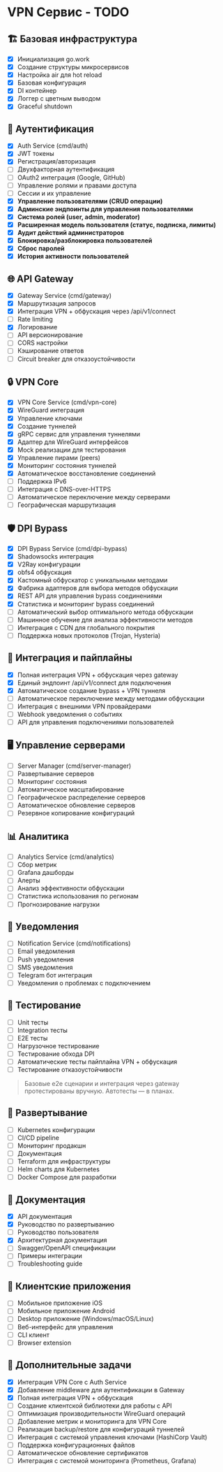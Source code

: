 # VPN Сервис - TODO

## 🏗️ Базовая инфраструктура

- [x] Инициализация go.work
- [x] Создание структуры микросервисов
- [x] Настройка air для hot reload
- [x] Базовая конфигурация
- [x] DI контейнер
- [x] Логгер с цветным выводом
- [x] Graceful shutdown

## 🔐 Аутентификация

- [x] Auth Service (cmd/auth)
- [x] JWT токены
- [x] Регистрация/авторизация
- [ ] Двухфакторная аутентификация
- [ ] OAuth2 интеграция (Google, GitHub)
- [ ] Управление ролями и правами доступа
- [ ] Сессии и их управление
- [x] **Управление пользователями (CRUD операции)**
- [x] **Админские эндпоинты для управления пользователями**
- [x] **Система ролей (user, admin, moderator)**
- [x] **Расширенная модель пользователя (статус, подписка, лимиты)**
- [x] **Аудит действий администраторов**
- [x] **Блокировка/разблокировка пользователей**
- [x] **Сброс паролей**
- [x] **История активности пользователей**

## 🌐 API Gateway

- [x] Gateway Service (cmd/gateway)
- [x] Маршрутизация запросов
- [x] Интеграция VPN + обфускация через /api/v1/connect
- [ ] Rate limiting
- [x] Логирование
- [ ] API версионирование
- [ ] CORS настройки
- [ ] Кэширование ответов
- [ ] Circuit breaker для отказоустойчивости

## 🔒 VPN Core

- [x] VPN Core Service (cmd/vpn-core)
- [x] WireGuard интеграция
- [x] Управление ключами
- [x] Создание туннелей
- [x] gRPC сервис для управления туннелями
- [x] Адаптер для WireGuard интерфейсов
- [x] Mock реализации для тестирования
- [x] Управление пирами (peers)
- [x] Мониторинг состояния туннелей
- [x] Автоматическое восстановление соединений
- [ ] Поддержка IPv6
- [ ] Интеграция с DNS-over-HTTPS
- [ ] Автоматическое переключение между серверами
- [ ] Географическая маршрутизация

## 🛡️ DPI Bypass

- [x] DPI Bypass Service (cmd/dpi-bypass)
- [x] Shadowsocks интеграция
- [x] V2Ray конфигурации
- [x] obfs4 обфускация
- [x] Кастомный обфускатор с уникальными методами
- [x] Фабрика адаптеров для выбора методов обфускации
- [x] REST API для управления bypass соединениями
- [x] Статистика и мониторинг bypass соединений
- [ ] Автоматический выбор оптимального метода обфускации
- [ ] Машинное обучение для анализа эффективности методов
- [ ] Интеграция с CDN для глобального покрытия
- [ ] Поддержка новых протоколов (Trojan, Hysteria)

## 🔄 Интеграция и пайплайны

- [x] Полная интеграция VPN + обфускация через gateway
- [x] Единый эндпоинт /api/v1/connect для подключения
- [x] Автоматическое создание bypass + VPN туннеля
- [ ] Автоматическое переключение между методами обфускации
- [ ] Интеграция с внешними VPN провайдерами
- [ ] Webhook уведомления о событиях
- [ ] API для управления подключениями пользователей

## 🖥️ Управление серверами

- [ ] Server Manager (cmd/server-manager)
- [ ] Развертывание серверов
- [ ] Мониторинг состояния
- [ ] Автоматическое масштабирование
- [ ] Географическое распределение серверов
- [ ] Автоматическое обновление серверов
- [ ] Резервное копирование конфигураций

## 📊 Аналитика

- [ ] Analytics Service (cmd/analytics)
- [ ] Сбор метрик
- [ ] Grafana дашборды
- [ ] Алерты
- [ ] Анализ эффективности обфускации
- [ ] Статистика использования по регионам
- [ ] Прогнозирование нагрузки

## 📧 Уведомления

- [ ] Notification Service (cmd/notifications)
- [ ] Email уведомления
- [ ] Push уведомления
- [ ] SMS уведомления
- [ ] Telegram бот интеграция
- [ ] Уведомления о проблемах с подключением

## 🧪 Тестирование

- [ ] Unit тесты
- [ ] Integration тесты
- [ ] E2E тесты
- [ ] Нагрузочное тестирование
- [ ] Тестирование обхода DPI
- [ ] Автоматические тесты пайплайна VPN + обфускация
- [ ] Тестирование отказоустойчивости

> Базовые e2e сценарии и интеграция через gateway протестированы вручную. Автотесты — в планах.

## 🚀 Развертывание

- [ ] Kubernetes конфигурации
- [ ] CI/CD pipeline
- [ ] Мониторинг продакшн
- [ ] Документация
- [ ] Terraform для инфраструктуры
- [ ] Helm charts для Kubernetes
- [ ] Docker Compose для разработки

## 📝 Документация

- [x] API документация
- [x] Руководство по развертыванию
- [ ] Руководство пользователя
- [x] Архитектурная документация
- [ ] Swagger/OpenAPI спецификации
- [ ] Примеры интеграции
- [ ] Troubleshooting guide

## 📱 Клиентские приложения

- [ ] Мобильное приложение iOS
- [ ] Мобильное приложение Android
- [ ] Desktop приложение (Windows/macOS/Linux)
- [ ] Веб-интерфейс для управления
- [ ] CLI клиент
- [ ] Browser extension

## 🔧 Дополнительные задачи

- [x] Интеграция VPN Core с Auth Service
- [x] Добавление middleware для аутентификации в Gateway
- [x] Полная интеграция VPN + обфускация
- [ ] Создание клиентской библиотеки для работы с API
- [ ] Оптимизация производительности WireGuard операций
- [ ] Добавление метрик и мониторинга для VPN Core
- [ ] Реализация backup/restore для конфигураций туннелей
- [ ] Интеграция с системой управления ключами (HashiCorp Vault)
- [ ] Поддержка конфигурационных файлов
- [ ] Автоматическое обновление сертификатов
- [ ] Интеграция с системой мониторинга (Prometheus, Grafana)
